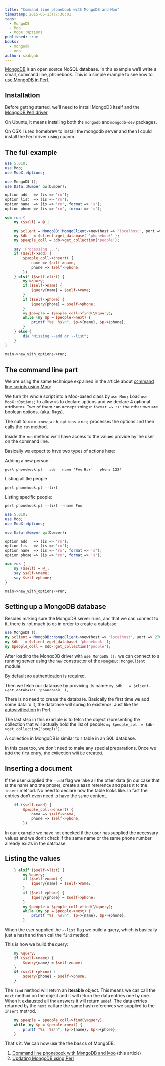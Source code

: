 ```yaml
---
title: "Command line phonebook with MongoDB and Moo"
timestamp: 2015-05-13T07:30:01
tags:
  - MongoDB
  - Moo
  - MooX::Options
published: true
books:
  - mongodb
  - moo
author: szabgab
---
```



[MongoDB](http://www.mongodb.org/) is an open source NoSQL database.
In this example we'll write a small,
command line, phonebook. This is a simple example to see how to
[use MongoDB in Perl](/mongodb).



## Installation

Before getting started, we'll need to install MongoDB itself
and the [MongoDB Perl driver](https://metacpan.org/pod/MongoDB)

On Ubuntu, it means installing both the `mongodb` and
`mongodb-dev` packages.

On OSX I used homebrew to install the mongodb server and then I could
install the Perl driver using cpanm.


## The full example

```perl
use 5.010;
use Moo;
use MooX::Options;

use MongoDB ();
use Data::Dumper qw(Dumper);

option add   => (is => 'ro');
option list  => (is => 'ro');
option name  => (is => 'ro', format => 's');
option phone => (is => 'ro', format => 's');

sub run {
    my ($self) = @_;

    my $client = MongoDB::MongoClient->new(host => 'localhost', port => 27017);
    my $db   = $client->get_database( 'phonebook' );
    my $people_coll = $db->get_collection('people');

    say 'Processing ...';
    if ($self->add) {
        $people_coll->insert( {
            name => $self->name,
            phone => $self->phone,
        });
    } elsif ($self->list) {
        my %query;
        if ($self->name) {
            $query{name} = $self->name;
        }
        if ($self->phone) {
            $query{phone} = $self->phone;
        }
        my $people = $people_coll->find(\%query);
        while (my $p = $people->next) {
            printf "%s  %s\n", $p->{name}, $p->{phone};
        }
    } else {
        die "Missing --add or --list";
    }
}
 
main->new_with_options->run;
```


## The command line part

We are using the same technique explained in the article about
[command line scripts using Moo](/command-line-scripts-with-moo):

We turn the whole script into a Moo-based class by `use Moo;`
Load `use MooX::Options;` to allow us to declare options and
we declare 4 optional attributes. Two of them can accept strings:
`format => 's'` the other two are boolean options. (aka. flags).

The call to `main->new_with_options->run;` processes
the options and then calls the `run` method.

Inside the `run` method we'll have access to the values
provide by the user on the command line. 

Basically we expect to have two types of actions here:

Adding a new person:

`perl phonebook.pl --add --name 'Foo Bar' --phone 1234`

Listing all the people

`perl phonebook.pl --list`

Listing specific people:

`perl phonebook.pl --list --name Foo`

```perl
use 5.010;
use Moo;
use MooX::Options;

use Data::Dumper qw(Dumper);

option add   => (is => 'ro');
option list  => (is => 'ro');
option name  => (is => 'ro', format => 's');
option phone => (is => 'ro', format => 's');

sub run {
    my ($self) = @_;
    say $self->name;
    say $self->phone;
}

main->new_with_options->run;
```


## Setting up a MongoDB database

Besides making sure the MongoDB server runs,
and that we can connect to it, there is not much to
do in order to create a database:

```perl
use MongoDB ();
my $client = MongoDB::MongoClient->new(host => 'localhost', port => 27017);
my $db   = $client->get_database( 'phonebook' );
my $people_coll = $db->get_collection('people');
```

After loading the MongoDB driver with `use MongoDB ();`
we can connect to a running server using the `new`
constructor of the `MongoDB::MongoClient` module.

By default no authentication is required.

Then we fetch our database by providing its name:
`my $db   = $client->get_database( 'phonebook' );`

There is no need to create the database. Basically the first time
we add some data to it, the database will spring to existence.
Just like the [autovivification](/autovivification) in Perl.

The last step in this example is to fetch the object representing
the collection that will actually hold the list of people:
`my $people_coll = $db->get_collection('people');`

A collection in MongoDB is similar to a table in an SQL database.

In this case too, we don't need to make any special preparations.
Once we add the first entry, the collection will be created.


## Inserting a document

If the user supplied the `--add` flag
we take all the other data (in our case that is the name and
the phone), create a hash reference and pass it to the
`insert` method. No need to declare how the table looks like.
In fact the entries don't even need to have the same content.

```perl
    if ($self->add) {
        $people_coll->insert( {
            name => $self->name,
            phone => $self->phone,
        });
```

In our example we have not checked if the user has supplied the
necessary values and we don't check if the same name or the same
phone number already exists in the database.

## Listing the values

```perl
    } elsif ($self->list) {
        my %query;
        if ($self->name) {
            $query{name} = $self->name;
        }
        if ($self->phone) {
            $query{phone} = $self->phone;
        }
        my $people = $people_coll->find(\%query);
        while (my $p = $people->next) {
            printf "%s  %s\n", $p->{name}, $p->{phone};
        }
```

When the user supplied the `--list` flag we build a
query, which is basically just a hash and then call the
`find` method.

This is how we build the query:

```perl
    my %query;
    if ($self->name) {
        $query{name} = $self->name;
    }
    if ($self->phone) {
        $query{phone} = $self->phone;
    }
```
 

The `find` method will return an **iterable** object.
This means we can call the `next` method on the object
and it will return the data entries one by one.
When it exhausted all the answers it will return `undef`.
The data entries returned by the `next` call are the
same hash references we supplied to the `insert` method.

```perl
    my $people = $people_coll->find(\%query);
    while (my $p = $people->next) {
        printf "%s  %s\n", $p->{name}, $p->{phone};
    }
```

That's it. We can now use the the basics of MongoDB.


1. [Command line phonebook with MongoDB and Moo](/phonebook-with-mongodb-and-moo) (this article)
1. [Updating MongoDB using Perl](/updating-mongodb-with-perl)

